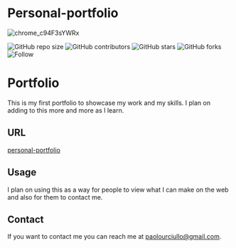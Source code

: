 # Personal-portfolio


![chrome_c94F3sYWRx](https://user-images.githubusercontent.com/67667160/112369694-da54f400-8cb2-11eb-8a60-7279f4f2334e.png)



![GitHub repo size](https://img.shields.io/github/repo-size/paolourciullo/FCC-personal-portfolio)
![GitHub contributors](https://img.shields.io/github/contributors/paolourciullo/FCC-personal-portfolio)
![GitHub stars](https://img.shields.io/github/stars/paolourciullo/FCC-personal-portfolio?style=social)
![GitHub forks](https://img.shields.io/github/forks/paolourciullo/FCC-personal-portfolio?style=social)
![Follow](https://img.shields.io/twitter/follow/paolo__init__?style=social)



# Portfolio

This is my first portfolio to showcase my work and my skills.  I plan on adding to this more and more as I learn.  


## URL
[personal-portfolio](https://paolourciullo.github.io/FCC-personal-portfolio/)




## Usage
I plan on using this as a way for people to view what I can make on the web and also for them to contact me.

## Contact

If you want to contact me you can reach me at <paolourciullo@gmail.com>.

